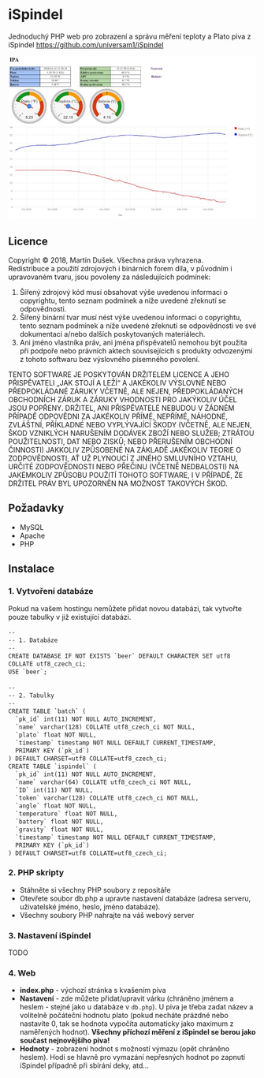 # iSpindel #

Jednoduchý PHP web pro zobrazení a správu měření teploty a Plato piva z iSpindel https://github.com/universam1/iSpindel

![Screenshot](screenshot.jpg)

## Licence ##

Copyright © 2018, Martin Dušek. Všechna práva vyhrazena.  
Redistribuce a použití zdrojových i binárních forem díla, v původním i upravovaném tvaru, jsou povoleny za následujících podmínek:  
  
1. Šířený zdrojový kód musí obsahovat výše uvedenou informaci o copyrightu, tento seznam podmínek a níže uvedené zřeknutí se odpovědnosti.
2. Šířený binární tvar musí nést výše uvedenou informaci o copyrightu, tento seznam podmínek a níže uvedené zřeknutí se odpovědnosti ve své dokumentaci a/nebo dalších poskytovaných materiálech.
3. Ani jméno vlastníka práv, ani jména přispěvatelů nemohou být použita při podpoře nebo právních aktech souvisejících s produkty odvozenými z tohoto softwaru bez výslovného písemného povolení.
  
TENTO SOFTWARE JE POSKYTOVÁN DRŽITELEM LICENCE A JEHO PŘISPĚVATELI „JAK STOJÍ A LEŽÍ“ A JAKÉKOLIV VÝSLOVNÉ NEBO PŘEDPOKLÁDANÉ ZÁRUKY VČETNĚ, ALE NEJEN, PŘEDPOKLÁDANÝCH OBCHODNÍCH ZÁRUK A ZÁRUKY VHODNOSTI PRO JAKÝKOLIV ÚČEL JSOU POPŘENY. DRŽITEL, ANI PŘISPĚVATELÉ NEBUDOU V ŽÁDNÉM PŘÍPADĚ ODPOVĚDNI ZA JAKÉKOLIV PŘÍMÉ, NEPŘÍMÉ, NÁHODNÉ, ZVLÁŠTNÍ, PŘÍKLADNÉ NEBO VYPLÝVAJÍCÍ ŠKODY (VČETNĚ, ALE NEJEN, ŠKOD VZNIKLÝCH NARUŠENÍM DODÁVEK ZBOŽÍ NEBO SLUŽEB; ZTRÁTOU POUŽITELNOSTI, DAT NEBO ZISKŮ; NEBO PŘERUŠENÍM OBCHODNÍ ČINNOSTI) JAKKOLIV ZPŮSOBENÉ NA ZÁKLADĚ JAKÉKOLIV TEORIE O ZODPOVĚDNOSTI, AŤ UŽ PLYNOUCÍ Z JINÉHO SMLUVNÍHO VZTAHU, URČITÉ ZODPOVĚDNOSTI NEBO PŘEČINU (VČETNĚ NEDBALOSTI) NA JAKÉMKOLIV ZPŮSOBU POUŽITÍ TOHOTO SOFTWARE, I V PŘÍPADĚ, ŽE DRŽITEL PRÁV BYL UPOZORNĚN NA MOŽNOST TAKOVÝCH ŠKOD.

## Požadavky ##

* MySQL
* Apache
* PHP

## Instalace ##

### 1. Vytvoření databáze ###

Pokud na vašem hostingu nemůžete přidat novou databázi, tak vytvořte pouze tabulky v již existující databázi.

    --
    -- 1. Databáze
	--
    CREATE DATABASE IF NOT EXISTS `beer` DEFAULT CHARACTER SET utf8 COLLATE utf8_czech_ci;
    USE `beer`;
	
	--
	-- 2. Tabulky
	--
    CREATE TABLE `batch` (
      `pk_id` int(11) NOT NULL AUTO_INCREMENT,
      `name` varchar(128) COLLATE utf8_czech_ci NOT NULL,
      `plato` float NOT NULL,
      `timestamp` timestamp NOT NULL DEFAULT CURRENT_TIMESTAMP,
      PRIMARY KEY (`pk_id`)
    ) DEFAULT CHARSET=utf8 COLLATE=utf8_czech_ci;
    CREATE TABLE `ispindel` (
      `pk_id` int(11) NOT NULL AUTO_INCREMENT,
      `name` varchar(64) COLLATE utf8_czech_ci NOT NULL,
      `ID` int(11) NOT NULL,
      `token` varchar(128) COLLATE utf8_czech_ci NOT NULL,
      `angle` float NOT NULL,
      `temperature` float NOT NULL,
      `battery` float NOT NULL,
      `gravity` float NOT NULL,
      `timestamp` timestamp NOT NULL DEFAULT CURRENT_TIMESTAMP,
      PRIMARY KEY (`pk_id`)
    ) DEFAULT CHARSET=utf8 COLLATE=utf8_czech_ci;
	
### 2. PHP skripty ###

* Stáhněte si všechny PHP soubory z repositáře
* Otevřete soubor db.php a upravte nastavení databáze (adresa serveru, uživatelské jméno, heslo, jméno databáze).
* Všechny soubory PHP nahrajte na váš webový server

### 3. Nastavení iSpindel ###

TODO

### 4. Web ###

* **index.php** - výchozí stránka s kvašením piva
* **Nastavení** - zde můžete přidat/upravit várku (chráněno jménem a heslem - stejné jako u databáze v `db.php`). U piva je třeba zadat název a volitelně počáteční hodnotu plato
(pokud necháte prázdné nebo nastavíte 0, tak se hodnota vypočíta automaticky jako maximum z naměřených hodnot). **Všechny příchozí měření z iSpindel se berou jako součast nejnovějšího piva!**
* **Hodnoty** - zobrazení hodnot s možností výmazu (opět chráněno heslem). Hodí se hlavně pro vymazání nepřesných hodnot po zapnutí iSpindel případně při sbírání deky, atd...